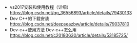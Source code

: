 * vs2017安装和使用教程（详细） https://blog.csdn.net/qq_36556893/article/details/79430133
* Dev C++的下载安装  https://blog.csdn.net/deepseazbw/article/details/79037810
* Dev-c++使用方法 Dev-c++怎么用   https://blog.csdn.net/c20180630/article/details/53185725/